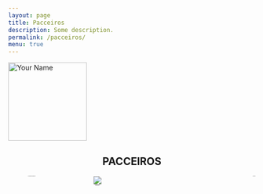 ```yaml
---
layout: page
title: Pacceiros
description: Some description.
permalink: /pacceiros/
menu: true
---
```


<img itemprop="image" class="img-rounded" src="http://pacceqx.github.io\assets\img\icons\read.svg" alt="Your Name" style="width: 160px;">
<h2 style="text-align: center;">PACCEIROS</h2>
<style type="text/css" media="screen">
@font-face {
  font-family: 'Josefin Sans';
  font-style: normal;
  font-weight: 400;
  src: local('Josefin Sans Regular'), local('JosefinSans-Regular'), url(https://fonts.gstatic.com/s/josefinsans/v14/Qw3aZQNVED7rKGKxtqIqX5EUDXx9.ttf) format('truetype');
}
@font-face {
  font-family: 'Josefin Sans';
  font-style: normal;
  font-weight: 700;
  src: local('Josefin Sans Bold'), local('JosefinSans-Bold'), url(https://fonts.gstatic.com/s/josefinsans/v14/Qw3FZQNVED7rKGKxtqIqX5Ectllte10k.ttf) format('truetype');
}
.container { 
  overflow-Y: hidden;
  display:flex;
  flex-flow: row wrap;
  justify-content:space-between; 
  font-family: 'Josefin Sans', sans-serif;
  font-size: 1px;
  margin-left: 40px;
}
#celula{
  height: 500px; 
  width: 250px;
  text-align: center;
  margin-right: auto;
}
ul {
list-style-type: none;
}
</style>



<div class="container">  
        {% for pacceiro in site.pacceiros %}
      <div id="celula">
          <ul>
              <li><img  src="{{ pacceiro.photo }}" ></li>
              <li>{{ pacceiro.display_name  }}</li>
               <li>{{ pacceiro.curso }}</li>
              <li>{{ pacceiro.funcion }}</li>
          </ul>
      </div>  
      {% endfor %}
    </div>
   
